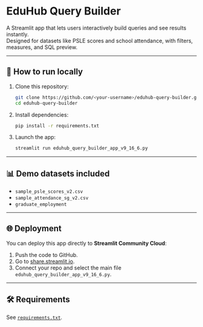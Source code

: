 # EduHub Query Builder

A Streamlit app that lets users interactively build queries and see results instantly.  
Designed for datasets like PSLE scores and school attendance, with filters, measures, and SQL preview.

---

## 🚀 How to run locally

1. Clone this repository:
   ```bash
   git clone https://github.com/<your-username>/eduhub-query-builder.git
   cd eduhub-query-builder
   ```

2. Install dependencies:
   ```bash
   pip install -r requirements.txt
   ```

3. Launch the app:
   ```bash
   streamlit run eduhub_query_builder_app_v9_16_6.py
   ```

---

## 📊 Demo datasets included
- `sample_psle_scores_v2.csv`  
- `sample_attendance_sg_v2.csv`
- `graduate_employment`

---

## 🌐 Deployment
You can deploy this app directly to **Streamlit Community Cloud**:
1. Push the code to GitHub.
2. Go to [share.streamlit.io](https://share.streamlit.io).
3. Connect your repo and select the main file `eduhub_query_builder_app_v9_16_6.py`.

---

## 🛠 Requirements
See [`requirements.txt`](requirements.txt).

